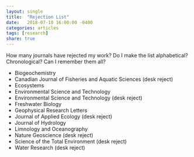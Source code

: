```yaml
---
layout: single
title:  "Rejection List"
date:   2018-07-10 16:00:00 -0400
categories: articles
tags: [research]
share: true
---
```


How many journals have rejected my work? Do I make the list alphabetical? Chronological? Can I remember them all?

* Biogeochemistry
* Canadian Journal of Fisheries and Aquatic Sciences (desk reject)
* Ecosystems
* Environmental Science and Technology
* Environmental Science and Technology (desk reject)
* Freshwater Biology
* Geophysical Research Letters
* Journal of Applied Ecology (desk reject)
* Journal of Hydrology
* Limnology and Oceanography
* Nature Geoscience (desk reject)
* Science of the Total Environment (desk reject)
* Water Research (desk reject)
